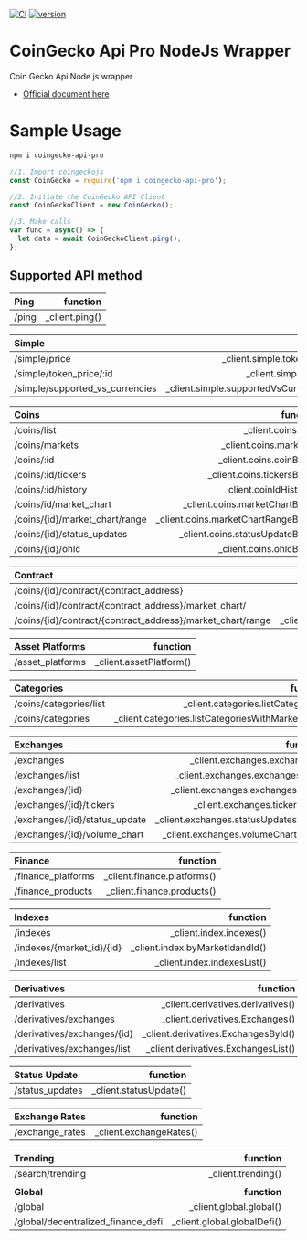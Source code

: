 [![CI](https://github.com/tosunthex/CoinGecko_NodeJs/actions/workflows/ci.yml/badge.svg)](https://github.com/tosunthex/CoinGecko_NodeJs/actions/workflows/ci.yml)
[![version](https://www.npmjs.com/package/coingecko-api-pro)](https://badgen.net/npm/v/coin-gecko-pro-api)

# CoinGecko Api Pro NodeJs Wrapper
Coin Gecko Api Node js wrapper 
- [Official document here](https:/www.coingecko.com/api/documentations/v3)

# Sample Usage 
```sh
npm i coingecko-api-pro
```

```javascript
//1. Import coingeckojs
const CoinGecko = require('npm i coingecko-api-pro');

//2. Initiate the CoinGecko API Client
const CoinGeckoClient = new CoinGecko();

//3. Make calls
var func = async() => {
  let data = await CoinGeckoClient.ping();
};
```


## Supported API method


| **Ping**                                                   |                           **function** | 
| :-----------------------------------------------------------| ---------------------------------: |
| /ping                                                      |             _client.ping() |


| **Simple**                                                   |                           **function** |
| :-----------------------------------------------------------| ---------------------------------: |
| /simple/price                                              | _client.simple.tokenPrice()|
| /simple/token_price/:id                                    |     _client.simple.price() |
| /simple/supported_vs_currencies                            |_client.simple.supportedVsCurrencies() |


| **Coins**                                                   |                           **function** |
| :-----------------------------------------------------------| ---------------------------------: |
| /coins/list                                                |                  _client.coins.list() |
| /coins/markets                                             |               _client.coins.markets() |
| /coins/:id                                                 |                    _client.coins.coinById() |
| /coins/:id/tickers                                         |             _client.coins.tickersById() |
| /coins/:id/history                                         |             client.coinIdHistory() |
| /coins/id/market_chart                                     |         _client.coins.marketChartById() |
| /coins/{id}/market_chart/range                             |    _client.coins.marketChartRangeById() |
| /coins/{id}/status_updates                                 |       _client.coins.statusUpdateById() |
| /coins/{id}/ohlc                                           |                _client.coins.ohlcById() |


| **Contract**                                                   |                           **function** |
| :-----------------------------------------------------------| ---------------------------------: |
| /coins/{id}/contract/{contract_address}                    |                  _client.contract.getCoinInfo() |
| /coins/{id}/contract/{contract_address}/market_chart/      |       _client.contract.getMarketChart() |
| /coins/{id}/contract/{contract_address}/market_chart/range |  _client.contract.getMarketChartRange() |


| **Asset Platforms**                                                   |                           **function** |
| :-----------------------------------------------------------| ---------------------------------: |
| /asset_platforms                                           |                 _client.assetPlatform() |


| **Categories**                                                   |                           **function** |
| :-----------------------------------------------------------| ---------------------------------: |
| /coins/categories/list                                     |                 _client.categories.listCategories() |
| /coins/categories                                          |                 _client.categories.listCategoriesWithMarketData() |


| **Exchanges**                                                   |                           **function** |
| :-----------------------------------------------------------| ---------------------------------: |
| /exchanges                                                 |                 _client.exchanges.exchanges() |
| /exchanges/list                                            |              _client.exchanges.exchangesList() |
| /exchanges/{id}                                    |        _client.exchanges.exchangesById() |
| /exchanges/{id}/tickers                                    |       _client.exchanges.tickerById() |
| /exchanges/{id}/status_update                              |   _client.exchanges.statusUpdatesById() |
| /exchanges/{id}/volume_chart                               |     _client.exchanges.volumeChartById() |


| **Finance**                                                   |                           **function** |
| :-----------------------------------------------------------| ---------------------------------: |
| /finance_platforms                                         |          _client.finance.platforms() |
| /finance_products                                          |           _client.finance.products() |


| **Indexes**                                                   |                           **function** |
| :-----------------------------------------------------------| ---------------------------------: |
| /indexes                                                   |                   _client.index.indexes() |
| /indexes/{market_id}/{id}                                  |           _client.index.byMarketIdandId() |
| /indexes/list                                              |               _client.index.indexesList() |


| **Derivatives**                                                   |                           **function** |
| :-----------------------------------------------------------| ---------------------------------: |
| /derivatives                                               |              _client.derivatives.derivatives() |
| /derivatives/exchanges                                     |     _client.derivatives.Exchanges() |
| /derivatives/exchanges/{id}                                |   _client.derivatives.ExchangesById() |
| /derivatives/exchanges/list                                |   _client.derivatives.ExchangesList() |


| **Status Update**                                                   |                           **function** |
| :-----------------------------------------------------------| ---------------------------------: |
| /status_updates                                            |             _client.statusUpdate() |


| **Exchange Rates**                                                   |                           **function** |
| :-----------------------------------------------------------| ---------------------------------: |
| /exchange_rates                                            |             _client.exchangeRates() |


| **Trending**                                                   |                           **function** |
| :-----------------------------------------------------------| ---------------------------------: |
| /search/trending                                           |                  _client.trending() |
|  |  |  |
| **Global**                                                   |                           **function** |
| /global                                                    |                    _client.global.global() |
| /global/decentralized_finance_defi                        |                _client.global.globalDefi() |
